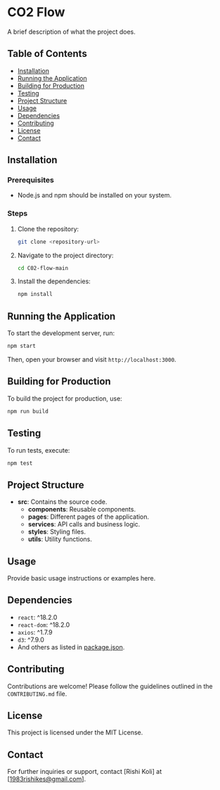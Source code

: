 # CO2 Flow

A brief description of what the project does.

## Table of Contents

- [Installation](#installation)
- [Running the Application](#running-the-application)
- [Building for Production](#building-for-production)
- [Testing](#testing)
- [Project Structure](#project-structure)
- [Usage](#usage)
- [Dependencies](#dependencies)
- [Contributing](#contributing)
- [License](#license)
- [Contact](#contact)

## Installation

### Prerequisites

- Node.js and npm should be installed on your system.

### Steps

1. Clone the repository:
   ```bash
   git clone <repository-url>
   ```
2. Navigate to the project directory:
   ```bash
   cd C02-flow-main
   ```
3. Install the dependencies:
   ```bash
   npm install
   ```

## Running the Application

To start the development server, run:
```bash
npm start
```
Then, open your browser and visit `http://localhost:3000`.

## Building for Production

To build the project for production, use:
```bash
npm run build
```

## Testing

To run tests, execute:
```bash
npm test
```

## Project Structure

- **src**: Contains the source code.
  - **components**: Reusable components.
  - **pages**: Different pages of the application.
  - **services**: API calls and business logic.
  - **styles**: Styling files.
  - **utils**: Utility functions.

## Usage

Provide basic usage instructions or examples here.

## Dependencies

- `react`: ^18.2.0
- `react-dom`: ^18.2.0
- `axios`: ^1.7.9
- `d3`: ^7.9.0
- And others as listed in [package.json](cci:7://file:///d:/Project/Bio/package.json:0:0-0:0).

## Contributing

Contributions are welcome! Please follow the guidelines outlined in the `CONTRIBUTING.md` file.

## License

This project is licensed under the MIT License.

## Contact

For further inquiries or support, contact [Rishi Koli] at [1983rishikes@gmail.com].
